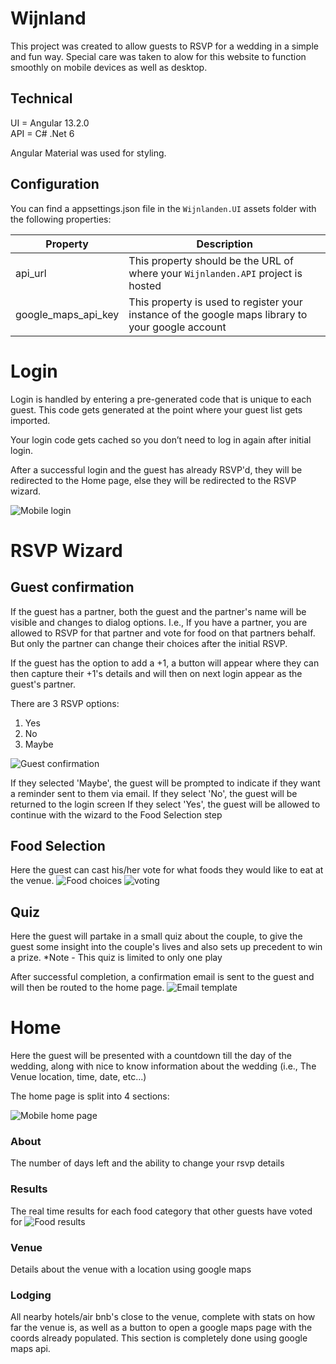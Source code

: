 # Wijnland
This project was created to allow guests to RSVP for a wedding in a simple and fun way. Special care was taken to alow for this website to function smoothly on mobile devices as well as desktop.
## Technical
UI = Angular 13.2.0<br>
API = C# .Net 6

Angular Material was used for styling.

## Configuration
You can find a appsettings.json file in the `Wijnlanden.UI` assets folder with the following properties:

| Property | Description |
| ----------- | ----------- |
| api_url | This property should be the URL of where your `Wijnlanden.API` project is hosted |
| google_maps_api_key | This property is used to register your instance of the google maps library to your google account |


# Login
Login is handled by entering a pre-generated code that is unique to each guest. This code gets generated at the point where your guest list gets imported.

Your login code gets cached so you don’t need to log in again after initial login.

After a successful login and the guest has already RSVP'd, they will be redirected to the Home page, else they will be redirected to the RSVP wizard.

![Mobile login](/Readme%20assets/Mobile_Login.gif)

# RSVP Wizard
## Guest confirmation
If the guest has a partner, both the guest and the partner's name will be visible and changes to dialog options.
I.e., If you have a partner, you are allowed to RSVP for that partner and vote for food on that partners behalf. But only the partner can change their choices after the initial RSVP.

If the guest has the option to add a +1, a button will appear where they can then capture their +1's details and will then on next login appear as the guest's partner.

There are 3 RSVP options:

1. Yes
2. No
3. Maybe

![Guest confirmation](/Readme%20assets/RSVP_Main.JPG)

If they selected 'Maybe', the guest will be prompted to indicate if they want a reminder sent to them via email.
If they select 'No', the guest will be returned to the login screen
If they select 'Yes', the guest will be allowed to continue with the wizard to the Food Selection step

## Food Selection
Here the guest can cast his/her vote for what foods they would like to eat at the venue.
![Food choices](/Readme%20assets/RSVP_Food_Choices.JPG)
![voting](/Readme%20assets/RSVP_Food_Vote.JPG)

## Quiz
Here the guest will partake in a small quiz about the couple, to give the guest some insight into the couple's lives and also sets up precedent to win a prize.
*Note - This quiz is limited to only one play

After successful completion, a confirmation email is sent to the guest and will then be routed to the home page.
![Email template](/Readme%20assets/RSVP_Email_Confirmation.JPG)

# Home
Here the guest will be presented with a countdown till the day of the wedding, along with nice to know information about the wedding (i.e., The Venue location, time, date, etc...)

The home page is split into 4 sections:

![Mobile home page](/Readme%20assets/Mobile_Home_Page.gif)

### About
The number of days left and the ability to change your rsvp details

### Results
The real time results for each food category that other guests have voted for
![Food results](/Readme%20assets/Main_Food_Results.JPG)

### Venue
Details about the venue with a location using google maps

### Lodging
All nearby hotels/air bnb's close to the venue, complete with stats on how far the venue is, as well as a button to open a google maps page with the coords already populated.
This section is completely done using google maps api.

